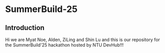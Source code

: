# SummerBuild-25


## Introduction 
Hi we are Myat Noe, Alden, ZiLing and Shin Lu and this is our repository for the SummerBuild'25 hackathon hosted by NTU DevHub!!!
